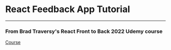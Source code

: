 # React Feedback App Tutorial
---
### From Brad Traversy's React Front to Back 2022 Udemy course

[Course](https://www.udemy.com/course/react-front-to-back-2022)